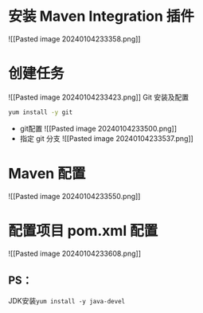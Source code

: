 # 安装 Maven Integration 插件
![[Pasted image 20240104233358.png]]
# 创建任务
![[Pasted image 20240104233423.png]]
Git 安装及配置
```bash
yum install -y git
```
- git配置
![[Pasted image 20240104233500.png]]
- 指定 git 分支
![[Pasted image 20240104233537.png]]
# Maven 配置
![[Pasted image 20240104233550.png]]
# 配置项目 pom.xml 配置
![[Pasted image 20240104233608.png]]
## PS：
JDK安装`yum install -y java-devel`
